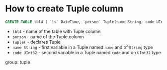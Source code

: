 # How to create Tuple column

```sql
CREATE TABLE tbl4 ( `ts` DateTime, `person` Tuple(name String, code UInt32) ) ENGINE = MergeTree ORDER BY ts
```

- `tbl4` - name of the table with Tuple column
- `person` - name of the Tuple column
- `Tuple(` - declares Tuple
- `name String` - first variable in a Tuple named `name` and of `String` type
- `code UInt32` - second variable in a Tuple named `code` and on `UInt32` type

group: tuple


